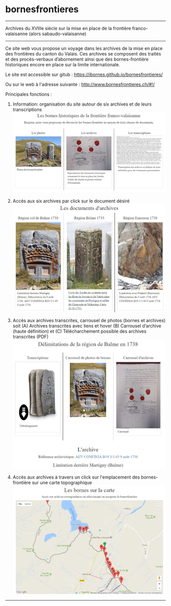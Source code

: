 # bornesfrontieres
__________________________________________________________________________________________________________
Archives du XVIIIe siècle sur la mise en place de la frontière franco-valaisanne (alors sabaudo-valaisanne)
__________________________________________________________________________________________________________
Ce site web vous propose un voyage dans les archives de la mise en place des frontières du
canton du Valais. Ces archives se composent des traités et des procès-verbaux d’abornement
ainsi que des bornes-frontière historiques encore en place sur la limite internationale. 

Le site est accessible sur gitub :
https://ibornes.github.io/bornesfrontieres/

Ou sur le web à l'adresse suivante :
http://www.bornesfrontieres.ch/#!/

Principales fonctions :
1. Information: organisation du site autour de six archives et de leurs transcriptions
![info](doc/info.JPG)

2. Accès aux six archives par click sur le document désiré
![archives](doc/archives.JPG)

3. Accès aux archives transcrites, carrousel de photos (bornes et archives) soit
    (A) Archives transcrites avec liens et hover
    (B) Carrousel d’archive (haute définition)
    et (C) Télécharchement possible des archives transcrites (PDF)
![transcriptions](doc/transcriptions.JPG)

4. Accès aux archives à travers un click sur l'emplacement des bornes-frontière sur une carte topographique
![carte](doc/carte.JPG)
__________________________________________________________________________________________________________

